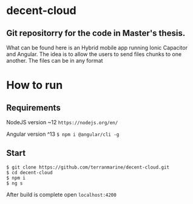 # decent-cloud
## Git repositorry for the code in Master's thesis.

What can be found here is an Hybrid mobile app running Ionic Capacitor and Angular. The idea is to allow the users to send files chunks to one another. The files can be in any format

# How to run
## Requirements
NodeJS version ~12 ```https://nodejs.org/en/```

Angular version ^13 ```$ npm i @angular/cli -g```


## Start
```
$ git clone https://github.com/terranmarine/decent-cloud.git
$ cd decent-cloud 
$ npm i
$ ng s
```

After build is complete open ```localhost:4200```
